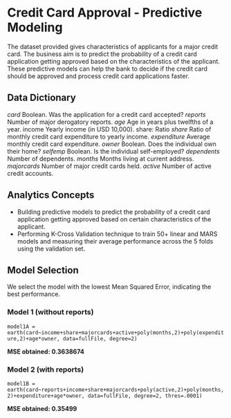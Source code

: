 # Credit Card Approval - Predictive Modeling

The dataset provided gives characteristics of applicants for a major credit card. The business aim is to predict the probability of a credit card application getting approved based on the characteristics of the applicant.
These predictive models can help the bank to decide if the credit card should be approved and process credit card applications faster.

## Data Dictionary
_card_ Boolean. Was the application for a credit card accepted?
_reports_ Number of major derogatory reports.
_age_ Age in years plus twelfths of a year. income Yearly income (in USD 10,000). share: Ratio _share_ Ratio of monthly credit card expenditure to yearly income.
_expenditure_ Average monthly credit card expenditure.
_owner_ Boolean. Does the individual own their home?
_selfemp_ Boolean. Is the individual self-employed?
_dependents_ Number of dependents.
_months_ Months living at current address. 
_majorcards_ Number of major credit cards held. 
_active_ Number of active credit accounts. 

## Analytics Concepts
-	Building predictive models to predict the probability of a credit card application getting approved based on certain characteristics of the applicant.
-	Performing K-Cross Validation technique to train 50+ linear and MARS models and measuring their average performance across the 5 folds using the validation set.

## Model Selection 
We select the model with the lowest Mean Squared Error, indicating the best performance. 

### Model 1 (without reports)
`model1A = earth(card~income+share+majorcards+active+poly(months,2)+poly(expenditure,2)+age*owner, data=fullFile, degree=2)`

**MSE obtained: 0.3638674**

### Model 2 (with reports)
`model1B = earth(card~reports+income+share+majorcards+poly(active,2)+poly(months,2)+expenditure+age*owner, data=fullFile, degree=2, thres=.0001)`

**MSE obtained: 0.35499**

